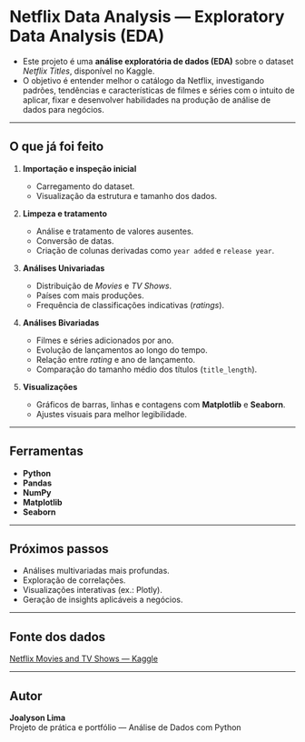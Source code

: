 # Netflix Data Analysis — Exploratory Data Analysis (EDA)

- Este projeto é uma **análise exploratória de dados (EDA)** sobre o dataset *Netflix Titles*, disponível no Kaggle.  
- O objetivo é entender melhor o catálogo da Netflix, investigando padrões, tendências e características de filmes e séries com o intuito de aplicar, fixar e desenvolver habilidades na produção de análise de dados para negócios.

---

## O que já foi feito
1. **Importação e inspeção inicial**
   - Carregamento do dataset.
   - Visualização da estrutura e tamanho dos dados.

2. **Limpeza e tratamento**
   - Análise e tratamento de valores ausentes.
   - Conversão de datas.
   - Criação de colunas derivadas como `year added` e `release year`.

3. **Análises Univariadas**
   - Distribuição de *Movies* e *TV Shows*.
   - Países com mais produções.
   - Frequência de classificações indicativas (*ratings*).

4. **Análises Bivariadas**
   - Filmes e séries adicionados por ano.
   - Evolução de lançamentos ao longo do tempo.
   - Relação entre *rating* e ano de lançamento.
   - Comparação do tamanho médio dos títulos (`title_length`).

5. **Visualizações**
   - Gráficos de barras, linhas e contagens com **Matplotlib** e **Seaborn**.
   - Ajustes visuais para melhor legibilidade.

---

## Ferramentas
- **Python**
- **Pandas**
- **NumPy**
- **Matplotlib**
- **Seaborn**

---

## Próximos passos
- Análises multivariadas mais profundas.
- Exploração de correlações.
- Visualizações interativas (ex.: Plotly).
- Geração de insights aplicáveis a negócios.

---

## Fonte dos dados
[Netflix Movies and TV Shows — Kaggle](https://www.kaggle.com/datasets/shivamb/netflix-shows)

---

## Autor
**Joalyson Lima**  
Projeto de prática e portfólio — Análise de Dados com Python
